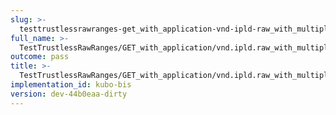```yaml
---
slug: >-
  testtrustlessrawranges-get_with_application-vnd-ipld-raw_with_multiple_range_request_includes_correct_bytes
full_name: >-
  TestTrustlessRawRanges/GET_with_application/vnd.ipld.raw_with_multiple_range_request_includes_correct_bytes
outcome: pass
title: >-
  TestTrustlessRawRanges/GET_with_application/vnd.ipld.raw_with_multiple_range_request_includes_correct_bytes
implementation_id: kubo-bis
version: dev-44b0eaa-dirty
---
```


